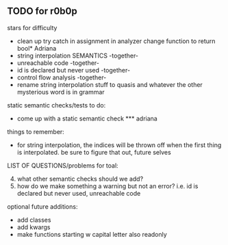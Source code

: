 ## TODO for r0b0p

stars for difficulty

- clean up try catch in assignment in analyzer change function to return bool\* Adriana
- string interpolation SEMANTICS -together-
- unreachable code -together-
- id is declared but never used -together-
- control flow analysis -together-
- rename string interpolation stuff to quasis and whatever the other mysterious word is in grammar

static semantic checks/tests to do:

- come up with a static semantic check \*\*\* adriana

things to remember:

- for string interpolation, the indices will be thrown off when the first thing is interpolated. be sure to figure that out, future selves

LIST OF QUESTIONS/problems for toal:

4. what other semantic checks should we add?
5. how do we make something a warning but not an error? i.e. id is declared but never used, unreachable code

optional future additions:

- add classes
- add kwargs
- make functions starting w capital letter also readonly
